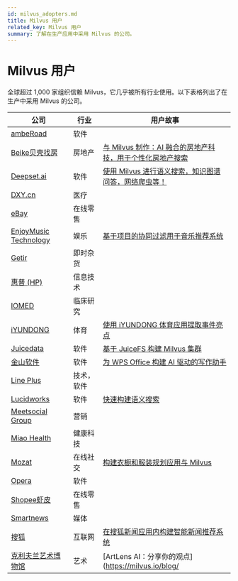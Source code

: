 ```yaml
---
id: milvus_adopters.md
title: Milvus 用户
related_key: Milvus 用户
summary: 了解在生产应用中采用 Milvus 的公司。
---
```

# Milvus 用户
全球超过 1,000 家组织信赖 Milvus，它几乎被所有行业使用。以下表格列出了在生产中采用 Milvus 的公司。

| 公司                                                 | 行业          | 用户故事                                             |
| ------------------------------------------------------------ | ---------------------- | ------------------------------------------------------------ |
| [ambeRoad](https://amberoad.de/?lang=en) | 软件| |
| [Beike贝壳找房](https://investors.ke.com/about-us)                                                | 房地产           | [与 Milvus 制作：AI 融合的房地产科技，用于个性化房地产搜索](https://milvus.io/blog/Making-With-Milvus-AI-Infused-Proptech-for-Personalized-Real-Estate-Search.md)                                              |                                             |
|[Deepset.ai](https://deepset.ai/)                                                    | 软件         | [使用 Milvus 进行语义搜索，知识图谱问答，网络爬虫等！](https://medium.com/deepset-ai/semantic-search-with-milvus-knowledge-graph-qa-web-crawlers-and-more-837451eae9fa)                                             |
| [DXY.cn](https://en.wikipedia.org/wiki/DXY.cn)                                                  | 医疗           |
| [eBay](https://en.wikipedia.org/wiki/EBay) | 在线零售| |
| [EnjoyMusic Technology](https://enjoymusic.ai/about)                                                 | 娱乐          |[基于项目的协同过滤用于音乐推荐系统](https://milvus.io/blog/music-recommender-system-item-based-collaborative-filtering-milvus.md)                                          |
| [Getir](https://getir.com/) | 即时杂货 | |
| [惠普 (HP)](https://en.wikipedia.org/wiki/Hewlett-Packard)   | 信息技术          |                                        |
| [IOMED](https://iomed.health/)   | 临床研究          |                                        |
| [iYUNDONG](http://yundong.ai/)                                                 | 体育        | [使用 iYUNDONG 体育应用提取事件亮点](https://milvus.io/blog/Extracting-Events-Highlights-Using-iYUNDONG-Sports-App.md)                                          |
| [Juicedata](https://juicefs.com/aboutus)                                                | 软件         |[基于 JuiceFS 构建 Milvus 集群](https://milvus.io/blog/building-a-milvus-cluster-based-on-juicefs.md)                  |
| [金山软件](https://en.wikipedia.org/wiki/Kingsoft)                                              | 软件         | [为 WPS Office 构建 AI 驱动的写作助手](https://milvus.io/blog/Building-an-AI-Powered-Writing-Assistant-with-WPS-Office.md)                                             |
| [Line Plus](https://linecorp.com/en/company/info) | 技术，软件| |
| [Lucidworks](https://en.wikipedia.org/wiki/Lucidworks)                                                 | 软件         | [快速构建语义搜索](https://milvus.io/blog/build-semantic-search-at-speed-milvus-lucidworks.md)                                             |
| [Meetsocial Group](https://www.meetsocial.com/company.html)                                                  | 营销         |                                              |
| [Miao Health](https://www.miao.cn/portal/about?l=en-us)                                                  | 健康科技         |                                            |
| [Mozat](http://www.mozat.com/home)                                                | 在线社交| [构建衣橱和服装规划应用与 Milvus](https://milvus.io/blog/building-a-wardrobe-and-outfit-planning-app-with-milvus.md)          |                                             |
| [Opera](https://en.wikipedia.org/wiki/Opera_(company))                                                 | 软件           |                                           |
| [Shopee虾皮](https://en.wikipedia.org/wiki/Shopee) |  在线零售| |
| [Smartnews](https://about.smartnews.com/en/) |  媒体| |
| [搜狐](https://en.wikipedia.org/wiki/Sohu)                                                 | 互联网         | [在搜狐新闻应用内构建智能新闻推荐系统](https://milvus.io/blog/building-an-intelligent-news-recommendation-system-inside-sohu-news-app.md)                                             |
| [克利夫兰艺术博物馆](https://en.wikipedia.org/wiki/Cleveland_Museum_of_Art)                                                | 艺术         | [ArtLens AI：分享你的观点](https://milvus.io/blog/